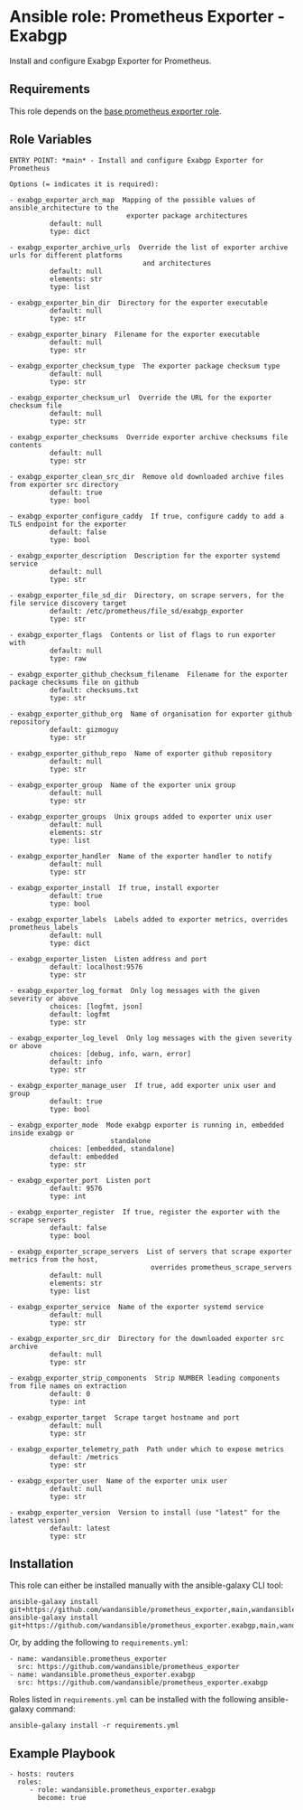 Ansible role: Prometheus Exporter - Exabgp
==========================================

Install and configure Exabgp Exporter for Prometheus.

Requirements
------------

This role depends on the [base prometheus exporter role](https://github.com/wandansible/prometheus_exporter).

Role Variables
--------------

```
ENTRY POINT: *main* - Install and configure Exabgp Exporter for Prometheus

Options (= indicates it is required):

- exabgp_exporter_arch_map  Mapping of the possible values of ansible_architecture to the
                             exporter package architectures
          default: null
          type: dict

- exabgp_exporter_archive_urls  Override the list of exporter archive urls for different platforms
                                 and architectures
          default: null
          elements: str
          type: list

- exabgp_exporter_bin_dir  Directory for the exporter executable
          default: null
          type: str

- exabgp_exporter_binary  Filename for the exporter executable
          default: null
          type: str

- exabgp_exporter_checksum_type  The exporter package checksum type
          default: null
          type: str

- exabgp_exporter_checksum_url  Override the URL for the exporter checksum file
          default: null
          type: str

- exabgp_exporter_checksums  Override exporter archive checksums file contents
          default: null
          type: str

- exabgp_exporter_clean_src_dir  Remove old downloaded archive files from exporter src directory
          default: true
          type: bool

- exabgp_exporter_configure_caddy  If true, configure caddy to add a TLS endpoint for the exporter
          default: false
          type: bool

- exabgp_exporter_description  Description for the exporter systemd service
          default: null
          type: str

- exabgp_exporter_file_sd_dir  Directory, on scrape servers, for the file service discovery target
          default: /etc/prometheus/file_sd/exabgp_exporter
          type: str

- exabgp_exporter_flags  Contents or list of flags to run exporter with
          default: null
          type: raw

- exabgp_exporter_github_checksum_filename  Filename for the exporter package checksums file on github
          default: checksums.txt
          type: str

- exabgp_exporter_github_org  Name of organisation for exporter github repository
          default: gizmoguy
          type: str

- exabgp_exporter_github_repo  Name of exporter github repository
          default: null
          type: str

- exabgp_exporter_group  Name of the exporter unix group
          default: null
          type: str

- exabgp_exporter_groups  Unix groups added to exporter unix user
          default: null
          elements: str
          type: list

- exabgp_exporter_handler  Name of the exporter handler to notify
          default: null
          type: str

- exabgp_exporter_install  If true, install exporter
          default: true
          type: bool

- exabgp_exporter_labels  Labels added to exporter metrics, overrides prometheus_labels
          default: null
          type: dict

- exabgp_exporter_listen  Listen address and port
          default: localhost:9576
          type: str

- exabgp_exporter_log_format  Only log messages with the given severity or above
          choices: [logfmt, json]
          default: logfmt
          type: str

- exabgp_exporter_log_level  Only log messages with the given severity or above
          choices: [debug, info, warn, error]
          default: info
          type: str

- exabgp_exporter_manage_user  If true, add exporter unix user and group
          default: true
          type: bool

- exabgp_exporter_mode  Mode exabgp exporter is running in, embedded inside exabgp or
                         standalone
          choices: [embedded, standalone]
          default: embedded
          type: str

- exabgp_exporter_port  Listen port
          default: 9576
          type: int

- exabgp_exporter_register  If true, register the exporter with the scrape servers
          default: false
          type: bool

- exabgp_exporter_scrape_servers  List of servers that scrape exporter metrics from the host,
                                   overrides prometheus_scrape_servers
          default: null
          elements: str
          type: list

- exabgp_exporter_service  Name of the exporter systemd service
          default: null
          type: str

- exabgp_exporter_src_dir  Directory for the downloaded exporter src archive
          default: null
          type: str

- exabgp_exporter_strip_components  Strip NUMBER leading components from file names on extraction
          default: 0
          type: int

- exabgp_exporter_target  Scrape target hostname and port
          default: null
          type: str

- exabgp_exporter_telemetry_path  Path under which to expose metrics
          default: /metrics
          type: str

- exabgp_exporter_user  Name of the exporter unix user
          default: null
          type: str

- exabgp_exporter_version  Version to install (use "latest" for the latest version)
          default: latest
          type: str
```

Installation
------------

This role can either be installed manually with the ansible-galaxy CLI tool:

    ansible-galaxy install git+https://github.com/wandansible/prometheus_exporter,main,wandansible.prometheus_exporter
    ansible-galaxy install git+https://github.com/wandansible/prometheus_exporter.exabgp,main,wandansible.prometheus_exporter.exabgp
     
Or, by adding the following to `requirements.yml`:

    - name: wandansible.prometheus_exporter
      src: https://github.com/wandansible/prometheus_exporter
    - name: wandansible.prometheus_exporter.exabgp
      src: https://github.com/wandansible/prometheus_exporter.exabgp

Roles listed in `requirements.yml` can be installed with the following ansible-galaxy command:

    ansible-galaxy install -r requirements.yml

Example Playbook
----------------

    - hosts: routers
      roles:
         - role: wandansible.prometheus_exporter.exabgp
           become: true
